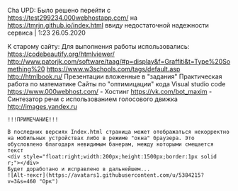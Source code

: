 Cha
    UPD: Было решено перейти с https://test299234.000webhostapp.com/ на https://tmrjn.github.io/index.html ввиду недостаточной надежности сервиса | 1:23 26.05.2020


К старому сайту:
    Для выполнения работы использовались: 
    https://codebeautify.org/htmlviewer/
    http://www.patorjk.com/software/taag/#p=display&f=Graffiti&t=Type%20Something%20
    https://www.w3schools.com/tags/default.asp
    http://htmlbook.ru/
    Презентации вложенные в "задания"
    Практическая работа по математике
    Сайты по "оптимицации" кода
    Visual studio code
    https://www.000webhost.com/ - Хостинг
    https://vk.com/bot_maxim - Синтезатор речи с использованием голосового движка
    http://images.yandex.ru

    !!!ПРИМЕЧАНИЕ!!!

    В последних версиях Index.html страница может отображаться некорректно на мобильных устройствах либо в режиме "окна" браузера. Это обусловлено благодаря невидимым банерам, между которыми смещается текст
    <div style="float:right;width:200px;height:1500px;border:1px solid r;"></div>                                                                                             
    Будет доработано и исправлено в дальнейшем...                
    ![Alt-текст](https://avatars1.githubusercontent.com/u/5384215?v=3&s=460 "Орк")
